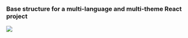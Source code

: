 ### Base structure for a multi-language and multi-theme React project

![](https://i.ibb.co/X5VmNsb/codeimage-snippet-2.png)